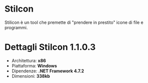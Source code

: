 # Stilcon
Stilicon è un tool che premette di "prendere in prestito" icone di file e programmi.

# Dettagli Stilcon 1.1.0.3
- Architettura: **x86**
- Piattaforma: **Windows**
- Dipendenze: **.NET Framework 4.7.2**
- Dimensioni: **338kb**
